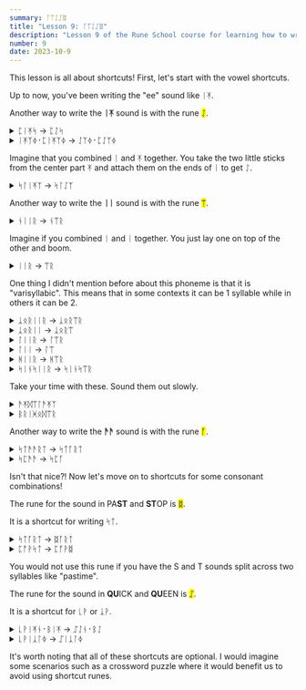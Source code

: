 ```yaml
---
summary: ᚪᛠᛇᛢᛥ
title: "Lesson 9: ᚪᛠᛇᛢᛥ"
description: "Lesson 9 of the Rune School course for learning how to write Modern English with the Anglo-Saxon futhorc"
number: 9
date: 2023-10-9
---
```


This lesson is all about shortcuts! First, let's start with the vowel shortcuts.

Up to now, you've been writing the "ee" sound like ᛁᛡ. 

Another way to write the <strong>ᛁᛡ</strong> sound is with the rune <mark>ᛇ</mark>.

<details>
    <summary>ᛈᛁᛡᛋ -> ᛈᛇᛋ</summary>
    <p>peace</p>
</details>

<details>
    <summary>ᛁᛡᛉᛄ᛫​ᛈᛁᛡᛉᛄ -> ᛇᛉᛄ᛫​ᛈᛇᛉᛄ</summary>
    <p>easy peasy</p>
</details>

Imagine that you combined ᛁ and ᛡ together. You take the two little sticks from the center part ᛡ and attach them on the ends of ᛁ to get ᛇ.

<details>
    <summary>ᛋᛚᛁᛡᛉ -> ᛋᛚᛇᛉ</summary>
    <p>sleaze</p>
</details>

Another way to write the <strong>ᛁᛁ</strong> sound is with the rune <mark>ᛠ</mark>.

<details>
    <summary>ᚾᛁᛁᚱ -> ᚾᛠᚱ</summary>
    <p>near</p>
</details>

Imagine if you combined ᛁ and ᛁ together. You just lay one on top of the other and boom.

<details>
    <summary>ᛁᛁᚱ -> ᛠᚱ</summary>
    <p>ear</p>
</details>

One thing I didn't mention before about this phoneme is that it is "varisyllabic". This means that in some contexts it can be 1 syllable while in others it can be 2.

<details>
    <summary>ᛣᛟᚱᛁᛁᚱ -> ᛣᛟᚱᛠᚱ</summary>
    <p>career</p>
</details>

<details>
    <summary>ᛣᛟᚱᛁᛁ -> ᛣᛟᚱᛠ</summary>
    <p>Korea</p>
</details>

<details>
    <summary>ᛚᛁᛁᚱ -> ᛚᛠᚱ</summary>
    <p>leer</p>
</details>

<details>
    <summary>ᛚᛁᛁ -> ᛚᛠ</summary>
    <p>Leah</p>
</details>

<details>
    <summary>ᚻᛁᛁᚱ -> ᚻᛠᚱ</summary>
    <p>here / hear</p>
</details>

<details>
    <summary>ᛋᛁᚾᛋᛁᛁᚱ -> ᛋᛁᚾᛋᛠᚱ</summary>
    <p>sincere</p>
</details>

Take your time with these. Sound them out slowly.

<details>
    <summary>ᚫᛡᛞᛠᛚᚫᛡᛉ</summary>
    <p>idealize</p>
</details>

<details>
    <summary>ᛒᚱᛁᚸᛟᛞᛠᚱ</summary>
    <p>brigadier</p>
</details>

Another way to write the <strong>ᚫᚫ</strong> sound is with the rune <mark>ᚪ</mark>.

<details>
    <summary>ᛋᛏᚫᚫᚱᛏ -> ᛋᛏᚪᚱᛏ</summary>
    <p>start</p>
</details>

<details>
    <summary>ᛋᛈᚫᚫ -> ᛋᛈᚪ</summary>
    <p>spa</p>
</details>

Isn't that nice?! Now let's move on to shortcuts for some consonant combinations!

The rune for the sound in PA<strong>ST</strong> and <strong>ST</strong>OP is <mark>ᛥ</mark>.

It is a shortcut for writing ᛋᛏ.

<details>
    <summary>ᛋᛏᚪᚱᛏ -> ᛥᚪᚱᛏ</summary>
    <p>start</p>
</details>

<details>
    <summary>ᛈᚩᚹᛋᛏ -> ᛈᚩᚹᛥ</summary>
    <p>post</p>
</details>

You would not use this rune if you have the S and T sounds split across two syllables like "pastime".

The rune for the sound in <strong>QU</strong>ICK and <strong>QU</strong>EEN is <mark>ᛢ</mark>.

It is a shortcut for ᚳᚹ or ᛣᚹ.

<details>
    <summary>ᚳᚹᛁᛡᚾ᛫​ᛒᛁᛡ -> ᛢᛇᚾ᛫​ᛒᛇ</summary>
    <p>queen bee</p>
</details>

<details>
    <summary>ᚳᚹᛁᛣᛚᛄ -> ᛢᛁᛣᛚᛄ​</summary>
    <p>quickly</p>
</details>

It's worth noting that all of these shortcuts are optional. I would imagine some scenarios such as a crossword puzzle where it would benefit us to avoid using shortcut runes.
